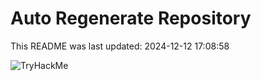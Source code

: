 # Auto Regenerate Repository

This README was last updated: 2024-12-12 17:08:58

 ![TryHackMe](https://tryhackme.com/badge/533634)